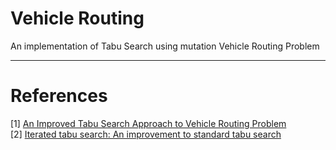 # Vehicle Routing
An implementation of Tabu Search using mutation Vehicle Routing Problem

---

# References

   [1] [An Improved Tabu Search Approach to Vehicle Routing Problem](https://www.sciencedirect.com/science/article/pii/S1877042813022647)  
   [2] [Iterated tabu search: An improvement to standard tabu search](https://www.researchgate.net/publication/238600362_Iterated_tabu_search_An_improvement_to_standard_tabu_search)  
